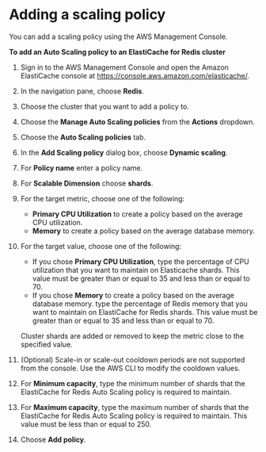 # Adding a scaling policy<a name="AutoScaling-Scaling-Adding-Policy-Shards"></a>

You can add a scaling policy using the AWS Management Console\. 

**To add an Auto Scaling policy to an ElastiCache for Redis cluster**

1. Sign in to the AWS Management Console and open the Amazon ElastiCache console at [https://console\.aws\.amazon\.com/elasticache/](https://console.aws.amazon.com/elasticache/)\.

1. In the navigation pane, choose **Redis**\. 

1. Choose the cluster that you want to add a policy to\. 

1. Choose the **Manage Auto Scaling policies** from the **Actions** dropdown\. 

1. Choose the **Auto Scaling policies** tab\. 

1. In the **Add Scaling policy** dialog box, choose **Dynamic scaling**\. 

1. For **Policy name** enter a policy name\. 

1. For **Scalable Dimension** choose **shards**\. 

1. For the target metric, choose one of the following:
   + **Primary CPU Utilization** to create a policy based on the average CPU utilization\. 
   + **Memory** to create a policy based on the average database memory\. 

1. For the target value, choose one of the following:
   + If you chose **Primary CPU Utilization**, type the percentage of CPU utilization that you want to maintain on Elasticache shards\. This value must be greater than or equal to 35 and less than or equal to 70\. 
   + If you chose **Memory** to create a policy based on the average database memory\. type the percentage of Redis memory that you want to maintain on ElastiCache for Redis shards\. This value must be greater than or equal to 35 and less than or equal to 70\. 

   Cluster shards are added or removed to keep the metric close to the specified value\. 

1. \(Optional\) Scale\-in or scale\-out cooldown periods are not supported from the console\. Use the AWS CLI to modify the cooldown values\. 

1. For **Minimum capacity**, type the minimum number of shards that the ElastiCache for Redis Auto Scaling policy is required to maintain\. 

1. For **Maximum capacity**, type the maximum number of shards that the ElastiCache for Redis Auto Scaling policy is required to maintain\. This value must be less than or equal to 250\.

1. Choose **Add policy**\.